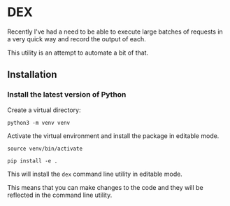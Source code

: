 # DEX

Recently I've had a need to be able to execute large batches of requests in a very quick way and record the output of each.

This utility is an attempt to automate a bit of that.

## Installation

### Install the latest version of Python



Create a virtual directory:

```Shell
python3 -m venv venv
```

Activate the virtual environment and install the package in editable mode.

```Shell
source venv/bin/activate
```

```Shell
pip install -e .
```

This will install the `dex` command line utility in editable mode.

This means that you can make changes to the code and they will be reflected in the command line utility.

